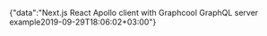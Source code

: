 {"data":"Next.js React Apollo client with Graphcool GraphQL server example2019-09-29T18:06:02+03:00"}
